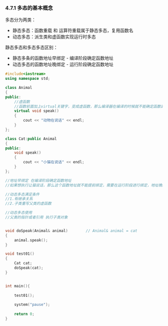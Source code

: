 ### 4.7.1 多态的基本概念

多态分为两类：

- 静态多态：函数重载 和 运算符重载属于静态多态，复用函数名
- 动态多态：派生类和虚函数实现运行时多态

静态多态和多态多态区别：

- 静态多条的函数地址早绑定 - 编译阶段确定函数地址
- 动态多态的函数地址晚绑定 - 运行阶段确定函数地址

```c++
#include<iostream>
using namespace std;

class Animal
{
public:
	//虚函数
    //函数前面加上virtual关键字，变成虚函数，那么编译器在编译的时候就不能确定函数调用了
	virtual void speak()
	{
		cout << "动物在说话" << endl;
	}
};

class Cat:public Animal
{
public:
	void speak()
	{
		cout << "小猫在说话" << endl;
	}
};

//地址早绑定 在编译阶段确定函数地址
//如果想执行让猫说话，那么这个函数地址就不能提前绑定，需要在运行阶段进行绑定，地址晚绑定

//动态多态满足条件
//1.有继承关系
//2.子类重写父类的虚函数

//动态多态使用
//父类的指针或者引用 执行子类对象


void doSpeak(Animal& animal)		// Animal& animal = cat
{
	animal.speak();			
}

void test01()
{
	Cat cat;
	doSpeak(cat);
}


int main(){
	
	test01();
	
	system("pause");
	
	return 0;
}
```

